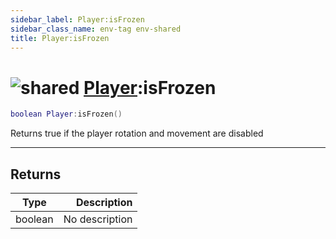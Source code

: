 ```yaml
---
sidebar_label: Player:isFrozen
sidebar_class_name: env-tag env-shared
title: Player:isFrozen
---
```


# <img src='/img/wiki/shared.png' alt='shared' classname='env-tag' /> [Player](../player/README.md):isFrozen

```lua
boolean Player:isFrozen()
```

Returns true if the player rotation and movement are disabled<br/>

-----------------
## Returns

| Type   | Description |
| ------ | ----------: |
| boolean | No description |
